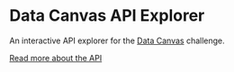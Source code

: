 Data Canvas API Explorer
========================
An interactive API explorer for the [Data Canvas](http://datacanvas.org/) challenge.

[Read more about the API](http://map.datacanvas.org/#!/data)
